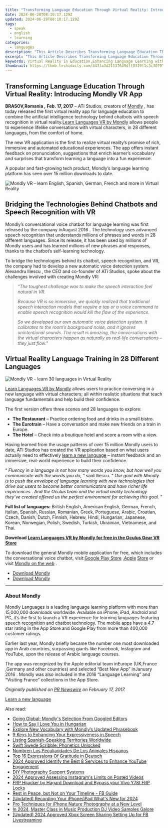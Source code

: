 ```yaml
---
title: "Transforming Language Education Through Virtual Reality: Introducing Mondly VR App"
date: 2024-06-28T08:10:17.129Z
updated: 2024-06-29T08:10:17.129Z
tags:
  - speak
  - english
  - learning
categories:
  - languages
description: "This Article Describes Transforming Language Education Through Virtual Reality: Introducing Mondly VR App"
excerpt: "This Article Describes Transforming Language Education Through Virtual Reality: Introducing Mondly VR App"
keywords: Virtual Reality in Education,Enhancing Language Learning with VR,VR-Based Language Acquisition Tools,Interactive Language Learning Experiences,Innovations in Language Education Technology,Mondly VR App for Linguistics,Immersive Teaching Methods for Languages
thumbnail: https://thmb.techidaily.com/443fa3d21137649dff0319f1c3c3070702e32a7b2f673e094959a8fdb4cdbd5b.jpg
---
```


## Transforming Language Education Through Virtual Reality: Introducing Mondly VR App

 **BRASOV,Romania ,** **Feb. 17, 2017** – ATi Studios, creators of [Mondly](https://adjt.mondly.com/5ixfg4k?campaign=blog-post-id-514&fallback=https%3A%2F%2Fapp.mondly.com%3Futm%5Fmedium%3Dblog%5Fblog-post-id-514%26utm%5Fsource%3Dblog-post-id-514&redirect%5Fmacos=https%3A%2F%2Fapp.mondly.com%3Futm%5Fmedium%3Dblog%5Fblog-post-id-514%26utm%5Fsource%3Dblog-post-id-514&redirect%5Fandroid=https%3A%2F%2Fplay.google.com%2Fstore%2Fapps%2Fdetails%3Fid%3Dcom.atistudios.mondly.languages%3Futm%5Fmedium%3Dblog%5Fblog-post-id-514%26utm%5Fsource%3Dblog-post-id-514&redirect%5Fios=https%3A%2F%2Fapps.apple.com%2Fapp%2Fapple-store%2Fid987873536%3Fpt%3D78954800%26ct%3Dblog-post-id-514%26mt%3D8) , has today released the first virtual reality app for language education to combine the artificial intelligence technology behind chatbots with speech recognition in virtual reality.[Learn Languages VR by Mondly](https://www.oculus.com/experiences/gear-vr/1272636489423125/?locale=en%5FUS) allows people to experience lifelike conversations with virtual characters, in 28 different languages, from the comfort of home.

 The new VR application is the first to realize virtual reality’s promise of rich, immersive and automated educational experiences. The app offers instant feedback on pronunciation, suggestions that enrich learner’s vocabulary and surprises that transform learning a language into a fun experience.

 A popular and fast-growing tech product, Mondly’s language learning platform has seen over 15 million downloads to date.

![Mondly VR - learn English, Spanish, German, French and more in Virtual Reality](https://edge.mondly.com/blog/wp-content/uploads/2017/02/Mondly-VR-learn-English-Spanish-German-French-and-more-in-Virtual-Reality.png "Mondly Launches Virtual Reality For Learning Languages, Powered By Chatbots 2")

## Bridging the Technologies Behind Chatbots and Speech Recognition with VR

 Mondly’s conversational voice chatbot for language learning was first released by the company inAugust 2016 . The technology uses advanced speech recognition that understands millions of phrases and words in 28 different languages. Since its release, it has been used by millions of Mondly users and has learned millions of new phrases and responses, thanks to the chatbot’s self-learning technology.

 To bridge the technologies behind its chatbot, speech recognition, and VR, the company had to develop a new automatic voice detection system. Alexandru Iliescu , the CEO and co-founder of ATi Studios, spoke about the challenges involved with creating Mondly VR:

> _“The toughest challenge was to make the speech interaction feel natural in VR._
>
> _Because VR is so immersive, we quickly realized that traditional speech interaction models that require a tap or a voice command to enable speech recognition would kill the flow of the experience._
>
> _So we developed our own automatic voice detection system. It calibrates to the room’s background noise, and it ignores unintentional sounds. The result is amazing, the conversations with the virtual characters happen as naturally as real-life conversations – they just flow.”_

## Virtual Reality Language Training in 28 Different Languages

![Mondly VR - learn 30 languages in Virtual Reality](https://edge.mondly.com/blog/wp-content/uploads/2017/02/Mondly-VR-learn-30-languages-in-Virtual-Reality.png "Mondly Launches Virtual Reality For Learning Languages, Powered By Chatbots 3")

[Learn Languages VR by Mondly](https://www.oculus.com/experiences/gear-vr/1272636489423125/?locale=en%5FUS) allows users to practice conversing in a new language with virtual characters; all within realistic situations that teach language fundamentals and help build their confidence.

The first version offers three scenes and 28 languages to explore:

* **The Restaurant** – Practice ordering food and drinks in a small bistro.
* **The Eurotrain** – Have a conversation and make new friends on a train in Europe.
* **The Hotel** – Check into a boutique hotel and score a room with a view.

 Having learned from the usage patterns of over 15 million Mondly users to date, ATi Studios has created the VR application based on what users actually need to effectively [learn a new language](https://shop.mondly.com/affiliate.php?ACCOUNT=ATISTUDI&AFFILIATE=108875&PATH=https://www.mondly.com?AFFILIATE=108875) – instant feedback and an immersive, real-world experience to build their confidence.

 “ _Fluency in a language is not how many words you know, but how well you communicate with the words you do,_ ” said Iliescu. “ _Our goal with Mondly is to push the envelope of language learning with new technologies that drive our users to become better communicators and have richer life experiences_ . _And the Oculus team and the virtual reality technology they’ve created offered us the perfect environment for achieving this goal._ ”

**Full list of languages:** British English, American English, German, French, Italian, Spanish, Russian, Romanian, Greek, Portuguese, Arabic, Croatian, Czech, Danish, Dutch, Finnish, Hebrew, Hindi, Hungarian, Japanese, Korean, Norwegian, Polish, Swedish, Turkish, Ukrainian, Vietnamese, and Thai.

 **Download [Learn Languages VR by Mondly for free in the Oculus Gear VR Store](https://www.oculus.com/experiences/gear-vr/1272636489423125/?locale=en%5FUS)**

 To download the general Mondly mobile application for free, which includes the conversational voice chatbot, visit:[Google Play Store](https://adjt.mondly.com/5ixfg4k?campaign=blog-post-id-514&fallback=https%3A%2F%2Fapp.mondly.com%3Futm%5Fmedium%3Dblog%5Fblog-post-id-514%26utm%5Fsource%3Dblog-post-id-514&redirect%5Fmacos=https%3A%2F%2Fapp.mondly.com%3Futm%5Fmedium%3Dblog%5Fblog-post-id-514%26utm%5Fsource%3Dblog-post-id-514&redirect%5Fandroid=https%3A%2F%2Fplay.google.com%2Fstore%2Fapps%2Fdetails%3Fid%3Dcom.atistudios.mondly.languages%3Futm%5Fmedium%3Dblog%5Fblog-post-id-514%26utm%5Fsource%3Dblog-post-id-514&redirect%5Fios=https%3A%2F%2Fapps.apple.com%2Fapp%2Fapple-store%2Fid987873536%3Fpt%3D78954800%26ct%3Dblog-post-id-514%26mt%3D8) ,[Apple](https://adjt.mondly.com/5ixfg4k?campaign=blog-post-id-514&fallback=https%3A%2F%2Fapp.mondly.com%3Futm%5Fmedium%3Dblog%5Fblog-post-id-514%26utm%5Fsource%3Dblog-post-id-514&redirect%5Fmacos=https%3A%2F%2Fapp.mondly.com%3Futm%5Fmedium%3Dblog%5Fblog-post-id-514%26utm%5Fsource%3Dblog-post-id-514&redirect%5Fandroid=https%3A%2F%2Fplay.google.com%2Fstore%2Fapps%2Fdetails%3Fid%3Dcom.atistudios.mondly.languages%3Futm%5Fmedium%3Dblog%5Fblog-post-id-514%26utm%5Fsource%3Dblog-post-id-514&redirect%5Fios=https%3A%2F%2Fapps.apple.com%2Fapp%2Fapple-store%2Fid987873536%3Fpt%3D78954800%26ct%3Dblog-post-id-514%26mt%3D8) [Store](https://adjt.mondly.com/5ixfg4k?campaign=blog-post-id-514&fallback=https%3A%2F%2Fapp.mondly.com%3Futm%5Fmedium%3Dblog%5Fblog-post-id-514%26utm%5Fsource%3Dblog-post-id-514&redirect%5Fmacos=https%3A%2F%2Fapp.mondly.com%3Futm%5Fmedium%3Dblog%5Fblog-post-id-514%26utm%5Fsource%3Dblog-post-id-514&redirect%5Fandroid=https%3A%2F%2Fplay.google.com%2Fstore%2Fapps%2Fdetails%3Fid%3Dcom.atistudios.mondly.languages%3Futm%5Fmedium%3Dblog%5Fblog-post-id-514%26utm%5Fsource%3Dblog-post-id-514&redirect%5Fios=https%3A%2F%2Fapps.apple.com%2Fapp%2Fapple-store%2Fid987873536%3Fpt%3D78954800%26ct%3Dblog-post-id-514%26mt%3D8) or visit [Mondly on the web](https://adjt.mondly.com/5ixfg4k?campaign=blog-post-id-514&fallback=https%3A%2F%2Fapp.mondly.com%3Futm%5Fmedium%3Dblog%5Fblog-post-id-514%26utm%5Fsource%3Dblog-post-id-514&redirect%5Fmacos=https%3A%2F%2Fapp.mondly.com%3Futm%5Fmedium%3Dblog%5Fblog-post-id-514%26utm%5Fsource%3Dblog-post-id-514&redirect%5Fandroid=https%3A%2F%2Fplay.google.com%2Fstore%2Fapps%2Fdetails%3Fid%3Dcom.atistudios.mondly.languages%3Futm%5Fmedium%3Dblog%5Fblog-post-id-514%26utm%5Fsource%3Dblog-post-id-514&redirect%5Fios=https%3A%2F%2Fapps.apple.com%2Fapp%2Fapple-store%2Fid987873536%3Fpt%3D78954800%26ct%3Dblog-post-id-514%26mt%3D8) .

* [Download Mondly](https://www.facebook.com/sharer/sharer.php?u=https%3A%2F%2Fwww.mondly.com%2Fblog%2Fmondly-launches-virtual-reality-learning-languages-powered-chatbots%2F&t=Mondly+Launches+Virtual+Reality+for+Learning+Languages%2C+Powered+by+Chatbots "Share on Facebook")
* [Download Mondly](https://shop.mondly.com/affiliate.php?ACCOUNT=ATISTUDI&AFFILIATE=108875&PATH=https://www.mondly.com?AFFILIATE=108875)

---

### About Mondly

 Mondly Languages is a leading language learning platform with more than 15,000,000 downloads worldwide. Available on iPhone, iPad, Android and PC, it’s the first to launch a VR experience for learning languages featuring speech recognition and chatbot technology. The mobile apps have a 4.7 star rating in the App Store and Google Play from more than 400,000 customer ratings.

 Earlier last year, Mondly briefly became the number one most downloaded app in Arab countries, surpassing giants like Facebook, Instagram and YouTube, upon the release of Arabic language courses.

 The app was recognized by the Apple editorial team inEurope (UK,France ,Germany and other countries) and selected “Best New App” inJanuary 2016 . Mondly was also included in the 2016 “Language Learning” and “Visiting France” collections in the App Store.

 _Originally published on [PR Newswire](https://www.prnewswire.com/news-releases/mondly-launches-virtual-reality-for-learning-languages-powered-by-chatbots-300409481.html) on February 17, 2017._

[Learn a new language](https://adjt.mondly.com/5ixfg4k?campaign=blog-post-id-514&fallback=https%3A%2F%2Fapp.mondly.com%3Futm%5Fmedium%3Dblog%5Fblog-post-id-514%26utm%5Fsource%3Dblog-post-id-514&redirect%5Fmacos=https%3A%2F%2Fapp.mondly.com%3Futm%5Fmedium%3Dblog%5Fblog-post-id-514%26utm%5Fsource%3Dblog-post-id-514&redirect%5Fandroid=https%3A%2F%2Fplay.google.com%2Fstore%2Fapps%2Fdetails%3Fid%3Dcom.atistudios.mondly.languages%3Futm%5Fmedium%3Dblog%5Fblog-post-id-514%26utm%5Fsource%3Dblog-post-id-514&redirect%5Fios=https%3A%2F%2Fapps.apple.com%2Fapp%2Fapple-store%2Fid987873536%3Fpt%3D78954800%26ct%3Dblog-post-id-514%26mt%3D8 "Learn a new language")

<ins class="adsbygoogle"
     style="display:block"
     data-ad-format="autorelaxed"
     data-ad-client="ca-pub-7571918770474297"
     data-ad-slot="1223367746"></ins>



<ins class="adsbygoogle"
     style="display:block"
     data-ad-client="ca-pub-7571918770474297"
     data-ad-slot="8358498916"
     data-ad-format="auto"
     data-full-width-responsive="true"></ins>

<span class="atpl-alsoreadstyle">Also read:</span>
<div><ul>
<li><a href="https://mondly-stories.techidaily.com/going-global-mondlys-selection-from-googled-editors/"><u>Going Global: Mondly's Selection From Googled Editors</u></a></li>
<li><a href="https://mondly-stories.techidaily.com/1719577334805-how-to-say-i-love-you-in-hungarian/"><u>How to Say I Love You in Hungarian</u></a></li>
<li><a href="https://mondly-stories.techidaily.com/explore-new-vocabulary-with-mondlys-updated-phrasebook/"><u>Explore New Vocabulary with Mondly’s Updated Phrasebook</u></a></li>
<li><a href="https://mondly-stories.techidaily.com/9-keys-to-enhancing-your-expressiveness-in-speech/"><u>9 Keys to Enhancing Your Expressiveness in Speech</u></a></li>
<li><a href="https://mondly-stories.techidaily.com/listing-spanish-speaking-territories-worldwide/"><u>Listing Spanish-Speaking Territories Worldwide</u></a></li>
<li><a href="https://mondly-stories.techidaily.com/swift-swede-scribble-phonetics-unlocked/"><u>Swift Swede Scribble: Phonetics Unlocked</u></a></li>
<li><a href="https://mondly-stories.techidaily.com/nombren-los-peculiaridades-de-los-animales-hispanos/"><u>Nombren Los Peculiaridades De Los Animales Hispanos</u></a></li>
<li><a href="https://mondly-stories.techidaily.com/top-16-expressions-of-gratitude-in-deutsch/"><u>Top 16 Expressions Of Gratitude in Deutsch</u></a></li>
<li><a href="https://youtube-help.techidaily.com/2024-approved-identify-the-best-8-services-to-enhance-youtube-engagement/"><u>2024 Approved  Identify the Best 8 Services to Enhance YouTube Engagement</u></a></li>
<li><a href="https://youtube-video-recordings.techidaily.com/diy-photography-support-systems/"><u>DIY Photography Support Systems</u></a></li>
<li><a href="https://instagram-clips.techidaily.com/2024-approved-assessing-instagrams-limits-on-posted-videos/"><u>2024 Approved  Assessing Instagram's Limits on Posted Videos</u></a></li>
<li><a href="https://bypass-frp.techidaily.com/frp-hijacker-by-hagard-download-and-bypass-your-vivo-y78t-frp-locks-by-drfone-android/"><u>FRP Hijacker by Hagard Download and Bypass your Vivo Y78t FRP Locks</u></a></li>
<li><a href="https://facebook.techidaily.com/rest-in-peace-but-not-on-your-timeline-fb-guide/"><u>Rest in Peace, but Not on Your Timeline - FB Guide</u></a></li>
<li><a href="https://remote-screen-capture.techidaily.com/updated-recording-your-iphoneipad-whats-new-for-2024/"><u>[Updated] Recording Your iPhone/iPad  What's New for 2024</u></a></li>
<li><a href="https://extra-resources.techidaily.com/pro-techniques-for-iphone-nature-photography-at-a-new-level/"><u>Pro Techniques for iPhone Nature Photography at a New Level</u></a></li>
<li><a href="https://youtube-stream.techidaily.com/in-2024-master-class-in-music-production-dj-video-samples-galore/"><u>In 2024, Master Class in Music Production  DJ Video Samples Galore</u></a></li>
<li><a href="https://facebook-video-recording.techidaily.com/updated-2024-approved-xbox-screen-sharing-setting-up-for-fb-livestreaming/"><u>[Updated] 2024 Approved  Xbox Screen Sharing  Setting Up for FB Livestreaming</u></a></li>
</ul></div>
